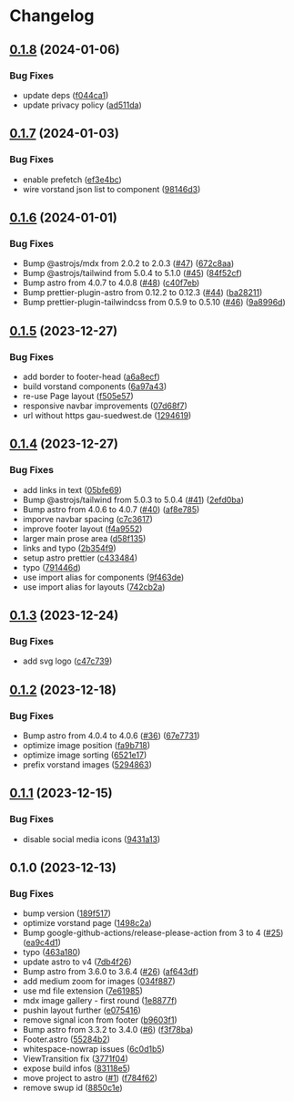 # Changelog

## [0.1.8](https://github.com/argepasing/grabenfleck-web/compare/v0.1.7...v0.1.8) (2024-01-06)


### Bug Fixes

* update deps ([f044ca1](https://github.com/argepasing/grabenfleck-web/commit/f044ca10995a6f3962eb1e66a1e6caf81a8be5ec))
* update privacy policy ([ad511da](https://github.com/argepasing/grabenfleck-web/commit/ad511da2aa11996ddabd18fce57d4779962c1fd7))

## [0.1.7](https://github.com/argepasing/grabenfleck-web/compare/v0.1.6...v0.1.7) (2024-01-03)


### Bug Fixes

* enable prefetch ([ef3e4bc](https://github.com/argepasing/grabenfleck-web/commit/ef3e4bc7c395bb558ab4ded93e48b14dfcd1c29a))
* wire vorstand json list to component ([98146d3](https://github.com/argepasing/grabenfleck-web/commit/98146d38009be2ab968a75393fb78c979b487033))

## [0.1.6](https://github.com/argepasing/grabenfleck-web/compare/v0.1.5...v0.1.6) (2024-01-01)


### Bug Fixes

* Bump @astrojs/mdx from 2.0.2 to 2.0.3 ([#47](https://github.com/argepasing/grabenfleck-web/issues/47)) ([672c8aa](https://github.com/argepasing/grabenfleck-web/commit/672c8aa245d59a8053127ea8c3db7efcf6d94b2b))
* Bump @astrojs/tailwind from 5.0.4 to 5.1.0 ([#45](https://github.com/argepasing/grabenfleck-web/issues/45)) ([84f52cf](https://github.com/argepasing/grabenfleck-web/commit/84f52cfd434b0e9e854a6c0414624dc9bb2ff65f))
* Bump astro from 4.0.7 to 4.0.8 ([#48](https://github.com/argepasing/grabenfleck-web/issues/48)) ([c40f7eb](https://github.com/argepasing/grabenfleck-web/commit/c40f7eb386cd35c37503452be28ba75d69d740ec))
* Bump prettier-plugin-astro from 0.12.2 to 0.12.3 ([#44](https://github.com/argepasing/grabenfleck-web/issues/44)) ([ba28211](https://github.com/argepasing/grabenfleck-web/commit/ba28211b3b6316f015e28dc9c3a0dbae5390db3f))
* Bump prettier-plugin-tailwindcss from 0.5.9 to 0.5.10 ([#46](https://github.com/argepasing/grabenfleck-web/issues/46)) ([9a8996d](https://github.com/argepasing/grabenfleck-web/commit/9a8996dc72b22dd522d179895cbfad988b754c50))

## [0.1.5](https://github.com/argepasing/grabenfleck-web/compare/v0.1.4...v0.1.5) (2023-12-27)


### Bug Fixes

* add border to footer-head ([a6a8ecf](https://github.com/argepasing/grabenfleck-web/commit/a6a8ecf566f80313a565a4779bab775641dd1845))
* build vorstand components ([6a97a43](https://github.com/argepasing/grabenfleck-web/commit/6a97a432df6db007d3d344c5f56d7f33e630c1cf))
* re-use Page layout ([f505e57](https://github.com/argepasing/grabenfleck-web/commit/f505e57c1a27dafee362869b0e464f7e742542a6))
* responsive navbar improvements ([07d68f7](https://github.com/argepasing/grabenfleck-web/commit/07d68f7f8c9e0b81135301b768f12e4bde232c4f))
* url without https gau-suedwest.de ([1294619](https://github.com/argepasing/grabenfleck-web/commit/12946192d0946f700d2f5cb6165f6aeba313d8a2))

## [0.1.4](https://github.com/argepasing/grabenfleck-web/compare/v0.1.3...v0.1.4) (2023-12-27)


### Bug Fixes

* add links in text ([05bfe69](https://github.com/argepasing/grabenfleck-web/commit/05bfe69d5e4bfc515c75b63bb88139da00486008))
* Bump @astrojs/tailwind from 5.0.3 to 5.0.4 ([#41](https://github.com/argepasing/grabenfleck-web/issues/41)) ([2efd0ba](https://github.com/argepasing/grabenfleck-web/commit/2efd0ba80b3dc89836b137372b2978b886c7a959))
* Bump astro from 4.0.6 to 4.0.7 ([#40](https://github.com/argepasing/grabenfleck-web/issues/40)) ([af8e785](https://github.com/argepasing/grabenfleck-web/commit/af8e7854f1b38196694dba0e969cd4ad3ac02f97))
* imporve navbar spacing ([c7c3617](https://github.com/argepasing/grabenfleck-web/commit/c7c361789a9341cef90b1b1798917fec7bfcb630))
* improve footer layout ([f4a9552](https://github.com/argepasing/grabenfleck-web/commit/f4a95522e1f85ddea163510b0b3a8d4cc67b4f67))
* larger main prose area ([d58f135](https://github.com/argepasing/grabenfleck-web/commit/d58f135e789035e05cd3576081d5cf366a9e3b27))
* links and typo ([2b354f9](https://github.com/argepasing/grabenfleck-web/commit/2b354f9560b4b82d5fab928940a7f493b5e78f09))
* setup astro prettier ([c433484](https://github.com/argepasing/grabenfleck-web/commit/c433484b189e098faa8a71dd53f1c7d8e5b64500))
* typo ([791446d](https://github.com/argepasing/grabenfleck-web/commit/791446dbdd1a3d602c841b2b7073a2b4ae1192df))
* use import alias for components ([9f463de](https://github.com/argepasing/grabenfleck-web/commit/9f463de9279df22aa57834eb2dcf1a577f9ccb4b))
* use import alias for layouts ([742cb2a](https://github.com/argepasing/grabenfleck-web/commit/742cb2a341460586ad0041768e67100194e9f255))

## [0.1.3](https://github.com/argepasing/grabenfleck-web/compare/v0.1.2...v0.1.3) (2023-12-24)


### Bug Fixes

* add svg logo ([c47c739](https://github.com/argepasing/grabenfleck-web/commit/c47c7396a46c2f30b9a9da13eba79c70b7b44684))

## [0.1.2](https://github.com/argepasing/grabenfleck-web/compare/v0.1.1...v0.1.2) (2023-12-18)


### Bug Fixes

* Bump astro from 4.0.4 to 4.0.6 ([#36](https://github.com/argepasing/grabenfleck-web/issues/36)) ([67e7731](https://github.com/argepasing/grabenfleck-web/commit/67e773169884591f8aa89fda3841c765a92f52e2))
* optimize image position ([fa9b718](https://github.com/argepasing/grabenfleck-web/commit/fa9b718b2e6ec12d14e4331bab41084209225879))
* optimize image sorting ([6521e17](https://github.com/argepasing/grabenfleck-web/commit/6521e17caee726bc534d48f19c43b552e7c1f9aa))
* prefix vorstand images ([5294863](https://github.com/argepasing/grabenfleck-web/commit/5294863c05dc542b96d93d29a074d4f7f8090731))

## [0.1.1](https://github.com/argepasing/grabenfleck-web/compare/v0.1.0...v0.1.1) (2023-12-15)


### Bug Fixes

* disable social media icons ([9431a13](https://github.com/argepasing/grabenfleck-web/commit/9431a13ca454393ef51ebce2023f406d16d946c3))

## 0.1.0 (2023-12-13)


### Bug Fixes

* bump version ([189f517](https://github.com/argepasing/grabenfleck-web/commit/189f517cf3769a51b5e043ee3ea91bc084f005b0))
* optimize vorstand page ([1498c2a](https://github.com/argepasing/grabenfleck-web/commit/1498c2ae1723ec2d614713627458bca8e6a69b75))
* Bump google-github-actions/release-please-action from 3 to 4 ([#25](https://github.com/argepasing/grabenfleck-web/issues/25)) ([ea9c4d1](https://github.com/argepasing/grabenfleck-web/commit/ea9c4d180d920ec42dfefacac10a41cb0153cdd7))
* typo ([463a180](https://github.com/argepasing/grabenfleck-web/commit/463a1805c3fe3df034573b016ff9a409b3db8478))
* update astro to v4 ([7db4f26](https://github.com/argepasing/grabenfleck-web/commit/7db4f264c5cddc85bb06bd7f8f0a97d62a9479cf))
* Bump astro from 3.6.0 to 3.6.4 ([#26](https://github.com/argepasing/grabenfleck-web/issues/26)) ([af643df](https://github.com/argepasing/grabenfleck-web/commit/af643df1e373a03cc9dad92885a043aa9dbc5f0d))
* add medium zoom for images ([034f887](https://github.com/argepasing/grabenfleck-web/commit/034f887133587e97a5f570a95dc2ee32b119469f))
* use md file extension ([7e61985](https://github.com/argepasing/grabenfleck-web/commit/7e61985361e2d79a30e0a25602c8565019a7a221))
* mdx image gallery - first round ([1e8877f](https://github.com/argepasing/grabenfleck-web/commit/1e8877ffb2be9f1d603706107d973a145ae09b5d))
* pushin layout further ([e075416](https://github.com/argepasing/grabenfleck-web/commit/e075416bf0310234b71dbe476bbd710c4904fab7))
* remove signal icon from footer ([b9603f1](https://github.com/argepasing/grabenfleck-web/commit/b9603f1d98f0f3ed4a7a29ab590f223965653eb0))
* Bump astro from 3.3.2 to 3.4.0 ([#6](https://github.com/argepasing/grabenfleck-web/issues/6)) ([f3f78ba](https://github.com/argepasing/grabenfleck-web/commit/f3f78ba3908902f93a779308574651e40469edd7))
* Footer.astro ([55284b2](https://github.com/argepasing/grabenfleck-web/commit/55284b2a834659ca511bded763981a9222809454))
* whitespace-nowrap issues ([6c0d1b5](https://github.com/argepasing/grabenfleck-web/commit/6c0d1b5005c3e18d149908d1e24102f1293247f8))
* ViewTransition fix ([3771f04](https://github.com/argepasing/grabenfleck-web/commit/3771f04afd8c03e54fa9ca6de664ff4a18c26793))
* expose build infos ([83118e5](https://github.com/argepasing/grabenfleck-web/commit/83118e5e58696f144d211ea8799338e2fca0bb21))
* move project to astro ([#1](https://github.com/argepasing/grabenfleck-web/issues/1)) ([f784f62](https://github.com/argepasing/grabenfleck-web/commit/f784f625db5c8d282dd85740dda1bb96cdf924cd))
* remove swup id ([8850c1e](https://github.com/argepasing/grabenfleck-web/commit/8850c1e0e83e397522d77b2e596e62e37a45b6df))
